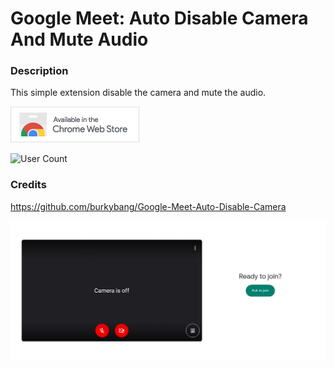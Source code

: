 # Google Meet: Auto Disable Camera And Mute Audio

### Description
This simple extension disable the camera and mute the audio.

[![Google Chrome](https://github.com/burkybang/burkybang/raw/master/Images/chrome-web-store.png "Google Chrome")](https://chrome.google.com/webstore/detail/lcngkpkcihkbhjjnkpfecokdkbfbhaah)

![User Count](https://smithsdownunder.com/get_chrome_extension_users/?id=lcngkpkcihkbhjjnkpfecokdkbfbhaah&output=img&padding=10 "User Count")

### Credits
https://github.com/burkybang/Google-Meet-Auto-Disable-Camera

![Screenshot](https://github.com/shweshi/Google-Meet-Auto-Disable-Camera-And-Mute-Audio/blob/master/Screenshot%20from%202020-09-23%2015-05-20.png)


